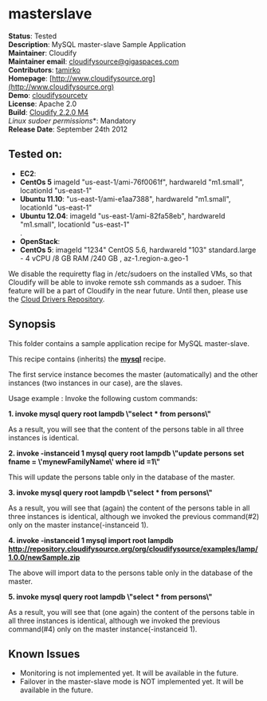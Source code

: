 # masterslave 

**Status**: Tested  
**Description**: MySQL master-slave Sample Application  
**Maintainer**:       Cloudify  
**Maintainer email**: cloudifysource@gigaspaces.com  
**Contributors**:  [tamirko](https://github.com/tamirko)  
**Homepage**:   [http://www.cloudifysource.org](http://www.cloudifysource.org)  
**Demo**: [cloudifysourcetv](http://www.cloudifysource.org/cloudifysourcetv#6Li_lCZXaKY)   
**License**:      Apache 2.0   
**Build**:  [Cloudify 2.2.0 M4](http://repository.cloudifysource.org/org/cloudifysource/2.2.0/gigaspaces-cloudify-2.2.0-m4-b2493-77.zip)   
**Linux* sudoer permissions**:	Mandatory     
**Release Date**: September 24th 2012  


Tested on:
--------

* <strong>EC2</strong>: 
 * <strong>CentOs 5</strong> imageId "us-east-1/ami-76f0061f", hardwareId "m1.small", locationId "us-east-1"  
 * <strong>Ubuntu 11.10</strong>: "us-east-1/ami-e1aa7388", hardwareId "m1.small", locationId "us-east-1"  
 * <strong>Ubuntu 12.04</strong>: imageId "us-east-1/ami-82fa58eb", hardwareId "m1.small", locationId "us-east-1"  
.
* <strong>OpenStack</strong>:  
 * <strong>CentOs 5</strong>: imageId "1234" CentOS 5.6, hardwareId "103" standard.large - 4 vCPU /8 GB RAM /240 GB , az-1.region-a.geo-1 

We disable the requiretty flag in /etc/sudoers on the installed VMs, so that Cloudify will be able to invoke remote ssh commands as a sudoer. This feature will be a part of Cloudify in the near future.
Until then, please use the [Cloud Drivers Repository](https://github.com/CloudifySource/cloudify-cloud-drivers). 


Synopsis
--------

This folder contains a sample application recipe for MySQL master-slave.

This recipe contains (inherits) the **[mysql](../../services/mysql/README.md)** recipe.

The first service instance becomes the master (automatically) and the other instances (two instances in our case), are the slaves.

Usage example : 
 Invoke the following custom commands:
 
 <strong>1. invoke mysql query root lampdb \\\"select * from persons\\\"</strong>
   
   As a result, you will see that the content of the persons table in all three instances is identical.
 
 <strong>2. invoke -instanceid 1 mysql query root lampdb \\\"update persons set fname = \\\'mynewFamilyName\\\' where id =1\\\"</strong>
   
   This will update the persons table only in the database of the master.
   
 <strong>3. invoke mysql query root lampdb \\\"select * from persons\\\"</strong>
   
   As a result, you will see that (again) the content of the persons table in all three instances is identical, 
   although we invoked the previous command(#2) only on the master instance(-instanceid 1).
 
 <strong>4. invoke -instanceid 1 mysql import root lampdb http://repository.cloudifysource.org/org/cloudifysource/examples/lamp/1.0.0/newSample.zip</strong>
   
   The above will import data to the persons table only in the database of the master. 
 
 <strong>5. invoke mysql query root lampdb \\\"select * from persons\\\"</strong>
   
   As a result, you will see that (one again) the content of the persons table in all three instances is identical, 
   although we invoked the previous command(#4) only on the master instance(-instanceid 1).

 
## Known Issues

 * Monitoring is not implemented yet. It will be available in the future.  
 * Failover in the master-slave mode is NOT implemented yet. It will be available in the future.  
 


